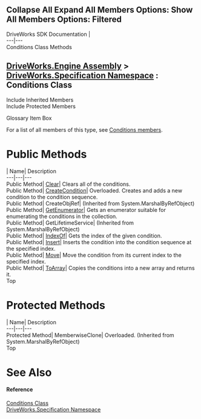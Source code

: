 Collapse All Expand All Members Options: Show All  Members Options: Filtered   
---  
DriveWorks SDK Documentation  |   
---|---  
Conditions Class Methods   
  
[DriveWorks.Engine Assembly](topic2156.md) > [DriveWorks.Specification Namespace](topic10764.md) : Conditions Class  
---  
  
Include Inherited Members    
Include Protected Members    


Glossary Item Box

For a list of all members of this type, see [Conditions members](topic10866.md).

# Public Methods

| Name| Description  
---|---|---  
Public Method| [Clear](topic10871.md)| Clears all of the conditions.   
Public Method| [CreateCondition](topic10872.md)| Overloaded. Creates and adds a new condition to the condition sequence.   
Public Method| CreateObjRef|  (Inherited from System.MarshalByRefObject)  
Public Method| [GetEnumerator](topic10877.md)| Gets an enumerator suitable for enumerating the conditions in the collection.   
Public Method| GetLifetimeService|  (Inherited from System.MarshalByRefObject)  
Public Method| [IndexOf](topic10878.md)| Gets the index of the given condition.   
Public Method| [Insert](topic10879.md)| Inserts the condition into the condition sequence at the specified index.   
Public Method| [Move](topic10880.md)| Move the condition from its current index to the specified index.   
Public Method| [ToArray](topic10881.md)| Copies the conditions into a new array and returns it.   
Top

# Protected Methods

| Name| Description  
---|---|---  
Protected Method| MemberwiseClone| Overloaded. (Inherited from System.MarshalByRefObject)  
Top

# See Also

#### Reference

[Conditions Class](topic10865.md)   
[DriveWorks.Specification Namespace](topic10764.md)


